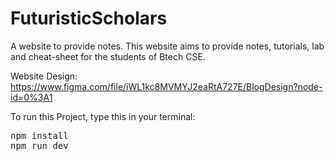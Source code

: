 # FuturisticScholars
A website to provide notes. This website aims to provide notes, tutorials, lab and cheat-sheet for the students of Btech CSE.

Website Design: <a href="https://www.figma.com/file/iWL1kc8MVMYJ2eaRtA727E/BlogDesign?node-id=0%3A1">https://www.figma.com/file/iWL1kc8MVMYJ2eaRtA727E/BlogDesign?node-id=0%3A1</a>

To run this Project, type this in your terminal:
<pre>
npm install
npm run dev
</pre>
